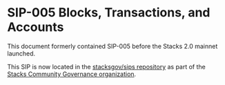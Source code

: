 # SIP-005 Blocks, Transactions, and Accounts

This document formerly contained SIP-005 before the Stacks 2.0 mainnet launched.

This SIP is now located in the [stacksgov/sips repository](https://github.com/stacksgov/sips/blob/main/sips/sip-005/sip-005-blocks-and-transactions.md) as part of the [Stacks Community Governance organization](https://github.com/stacksgov).
